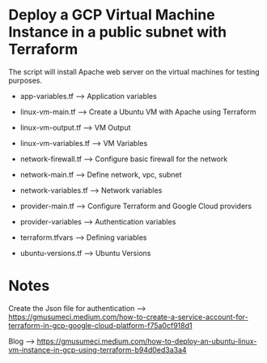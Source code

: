 # Deploy a GCP Virtual Machine Instance in a public subnet with Terraform

The script will install Apache web server on the virtual machines for testing purposes.

- app-variables.tf -->  Application variables

- linux-vm-main.tf --> Create a Ubuntu VM with Apache using Terraform

- linux-vm-output.tf --> VM Output

- linux-vm-variables.tf --> VM Variables 

- network-firewall.tf --> Configure basic firewall for the network

- network-main.tf --> Define network, vpc, subnet

- network-variables.tf --> Network variables

- provider-main.tf --> Configure Terraform and Google Cloud providers

- provider-variables --> Authentication variables

- terraform.tfvars --> Defining variables 

- ubuntu-versions.tf --> Ubuntu Versions

# Notes

Create the Json file for authentication --> https://gmusumeci.medium.com/how-to-create-a-service-account-for-terraform-in-gcp-google-cloud-platform-f75a0cf918d1

Blog --> https://gmusumeci.medium.com/how-to-deploy-an-ubuntu-linux-vm-instance-in-gcp-using-terraform-b94d0ed3a3a4

